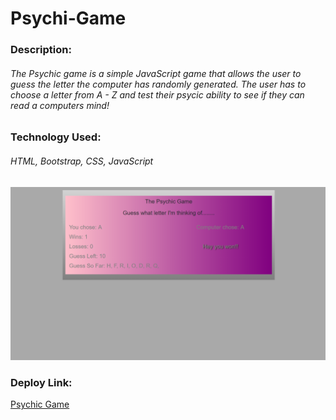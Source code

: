 # Psychi-Game

### Description:

###### The Psychic game is a simple JavaScript game that allows the user to guess the letter the computer has randomly generated. The user has to choose a letter from A - Z and test their psycic ability to see if they can read a computers mind!

### Technology Used:

###### HTML, Bootstrap, CSS, JavaScript

![Game Image](/assets/images/psychic.png)

### Deploy Link:

[Psychic Game](https://atrinik11.github.io/Psychi-Game/)
